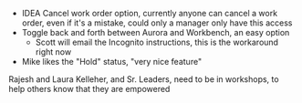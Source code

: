
- IDEA Cancel work order option, currently anyone can cancel a work order, even if it's a mistake, could only a manager only have this access
- Toggle back and forth between Aurora and Workbench, an easy option
  - Scott will email the Incognito instructions, this is the workaround right now
- Mike likes the "Hold" status, "very nice feature"

Rajesh and Laura Kelleher, and Sr. Leaders,  need to be in workshops, to help others know that they are empowered
